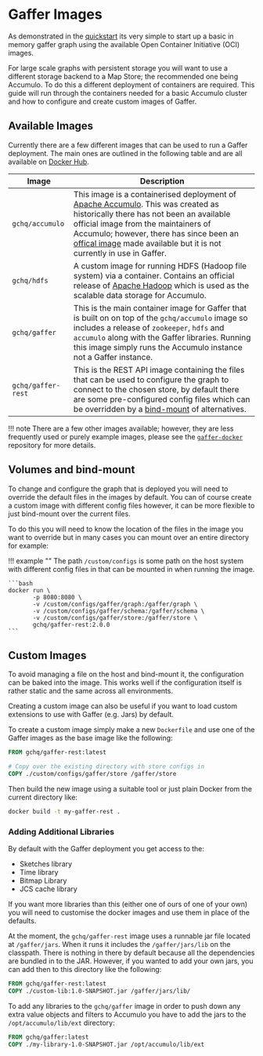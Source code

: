 # Gaffer Images

As demonstrated in the [quickstart](../quickstart.md) its very simple to start
up a basic in memory gaffer graph using the available Open Container Initiative
(OCI) images.

For large scale graphs with persistent storage you will want to use a different
storage backend to a Map Store; the recommended one being Accumulo. To do this a
different deployment of containers are required. This guide will run through the
containers needed for a basic Accumulo cluster and how to configure and create
custom images of Gaffer.

## Available Images

Currently there are a few different images that can be used to run a Gaffer
deployment. The main ones are outlined in the following table and are all
available on [Docker Hub](https://hub.docker.com/u/gchq).

| Image | Description |
| ----- | ----------- |
| `gchq/accumulo` | This image is a containerised deployment of [Apache Accumulo](https://accumulo.apache.org/). This was created as historically there has not been an available official image from the maintainers of Accumulo; however, there has since been an [offical image](https://github.com/apache/accumulo-docker) made available but it is not currently in use in Gaffer. |
| `gchq/hdfs` | A custom image for running HDFS (Hadoop file system) via a container. Contains an official release of [Apache Hadoop](https://hadoop.apache.org/) which is used as the scalable data storage for Accumulo. |
| `gchq/gaffer` | This is the main container image for Gaffer that is built on on top of the `gchq/accumulo` image so includes a release of `zookeeper`, `hdfs` and `accumulo` along with the Gaffer libraries. Running this image simply runs the Accumulo instance not a Gaffer instance. |
| `gchq/gaffer-rest` | This is the REST API image containing the files that can be used to configure the graph to connect to the chosen store, by default there are some pre-configured config files which can be overridden by a [bind-mount](#volumes-and-bind-mount) of alternatives. |

!!! note
    There are a few other images available; however, they are less frequently
    used or purely example images, please see the [`gaffer-docker`](https://github.com/gchq/gaffer-docker/tree/develop/docker)
    repository for more details.

## Volumes and bind-mount

To change and configure the graph that is deployed you will need to override
the default files in the images by default. You can of course create a custom
image with different config files however, it can be more flexible to just
bind-mount over the current files.

To do this you will need to know the location of the files in the image you
want to override but in many cases you can mount over an entire directory
for example:

!!! example ""
    The path `/custom/configs` is some path on the host system with different
    config files in that can be mounted in when running the image.

    ```bash
    docker run \
           -p 8080:8080 \
           -v /custom/configs/gaffer/graph:/gaffer/graph \
           -v /custom/configs/gaffer/schema:/gaffer/schema \
           -v /custom/configs/gaffer/store:/gaffer/store \
           gchq/gaffer-rest:2.0.0
    ```

## Custom Images

To avoid managing a file on the host and bind-mount it, the configuration can be
baked into the image. This works well if the configuration itself is rather
static and the same across all environments.

Creating a custom image can also be useful if you want to load custom extensions
to use with Gaffer (e.g. Jars) by default.

To create a custom image simply make a new `Dockerfile` and use one of the Gaffer
images as the base image like the following:

```dockerfile
FROM gchq/gaffer-rest:latest

# Copy over the existing directory with store configs in
COPY ./custom/configs/gaffer/store /gaffer/store
```

Then build the new image using a suitable tool or just plain Docker from the
current directory like:

```bash
docker build -t my-gaffer-rest .
```

### Adding Additional Libraries

By default with the Gaffer deployment you get access to the:

- Sketches library
- Time library
- Bitmap Library
- JCS cache library

If you want more libraries than this (either one of ours of one of your own) you
will need to customise the docker images and use them in place of the defaults.

At the moment, the `gchq/gaffer-rest` image uses a runnable jar file located at
`/gaffer/jars`. When it runs it includes the `/gaffer/jars/lib` on the
classpath. There is nothing in there by default because all the dependencies are
bundled in to the JAR. However, if you wanted to add your own jars, you can add
then to this directory like the following:

```dockerfile
FROM gchq/gaffer-rest:latest
COPY ./custom-lib:1.0-SNAPSHOT.jar /gaffer/jars/lib/
```

To add any libraries to the `gchq/gaffer` image in order to push down any extra
value objects and filters to Accumulo you have to add the jars to the
`/opt/accumulo/lib/ext` directory:

```dockerfile
FROM gchq/gaffer:latest
COPY ./my-library-1.0-SNAPSHOT.jar /opt/accumulo/lib/ext
```
